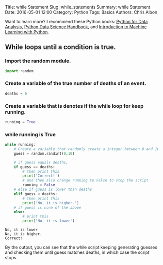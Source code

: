 Title: while Statement
Slug: while_statements
Summary: while Statement
Date: 2016-05-01 12:00
Category: Python
Tags: Basics
Authors: Chris Albon

Want to learn more? I recommend these Python books: [Python for Data Analysis](http://amzn.to/2ljV9wY), [Python Data Science Handbook](http://amzn.to/2m0mgMB), and [Introduction to Machine Learning with Python](http://amzn.to/2mjYiwK).

## While loops until a condition is true.

### Import the random module.


```python
import random
```

### Create a variable of the true number of deaths of an event.


```python
deaths = 6
```

### Create a variable that is denotes if the while loop for keep running.


```python
running = True
```

### while running is True


```python
while running:
    # Create a variable that randomly create a integer between 0 and 10.
    guess = random.randint(0,10)

    # if guess equals deaths,
    if guess == deaths:
        # then print this
        print('Correct!')
        # and then also change running to False to stop the script
        running = False
    # else if guess is lower than deaths
    elif guess < deaths:
        # then print this
        print('No, it is higher.')
    # if guess is none of the above
    else:
        # print this
        print('No, it is lower')
```

    No, it is lower
    No, it is higher.
    Correct!


By the output, you can see that the while script keeping generating guesses and checking them until guess matches deaths, in which case the script stops.
